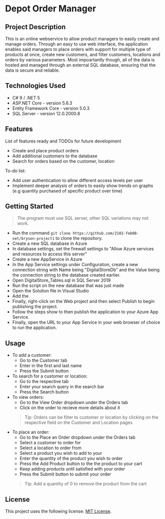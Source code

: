 # Depot Order Manager

## Project Description

This is an online webservice to allow product managers to easily create and manage orders. Through an easy to use web interface, the application enables said managers to place orders with support for multiple type of products at once, create new customers, and filter customers, locations and orders by various parameters. Most impoartantly though, all of the data is hosted and managed through an external SQL database, ensuring that the data is secure and reliable.

## Technologies Used

* C# 9 / .NET 5
* ASP.NET Core - version 5.6.3
* Entity Framework Core - version 5.0.3
* SQL Server - version 12.0.2000.8

## Features

List of features ready and TODOs for future development
* Create and place product orders
* Add additional customers to the database
* Search for orders based on the customer, location 

To-do list:
* Add user authentication to allow different access levels per user
* Implement deeper analysis of orders to easily show trends on graphs (e.g quantity purchased of specific product over time)

## Getting Started

> The program must use SQL server, other SQL variations may not work.

- Run the command `git clone https://github.com/2102-feb08-net/bryson-project1` to clone the repository.
- Create a new SQL database in Azure
- In database settings, set the firewall settings to "Allow Azure services and resources to access this server"
- Create a new AppService in Azure
- In the App Service settings under Configuration, create a new connection string with Name being "DigitalStoreDb" and the Value being the connection string to the database created earlier.
- Open DigitalStore_Tables.sql in SQL Server 2019
- Run the script on the new database that was just made
- Open the Solution file in Visual Studio
- Add the
- Finally, right-click on the Web project and then select Publish to begin publishing the project.
- Follow the steps show to then publish the application to your Azure App Service.
- Finally, open the URL to your App Service in your web browser of choice to run the application.

## Usage

- To add a customer:
  - Go to the Customer tab
  - Enter in the first and last name
  - Press the Submit button
- To search for a customer or location:
  - Go to the respective tab
  - Enter your search query in the search bar
  - Press the Search button
- To view orders:
  - Go to the View Order dropdown under the Orders tab
  - Click on the order to recieve more details about it
  > Tip: Orders can be filter to customer or location by clicking on the respective field on the Customer and Location pages
- To place an order:
  - Go to the Place an Order dropdown under the Orders tab
  - Select a customer to order for
  - Select a location to order from
  - Select a product you wish to add to your
  - Enter the quantity of the product you wish to order
  - Press the Add Product button to the the product to your cart
  - Keep adding products until satisfied with your order
  - Press the Submit button to submit your order
  > Tip: Add a quantity of 0 to remove the product from the cart
  
## License

This project uses the following license: [MIT License](https://mit-license.org/).
